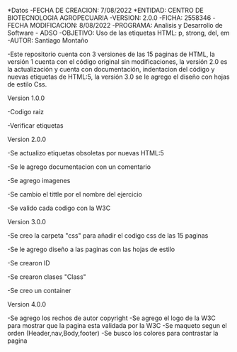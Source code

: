  *Datos                                                               -FECHA DE CREACION: 7/08/2022
   *ENTIDAD: CENTRO DE BIOTECNOLOGIA AGROPECUARIA                       -VERSION: 2.0.0
     -FICHA: 2558346                                                      -FECHA MODIFICACION: 8/08/2022
      -PROGRAMA: Analisis y Desarrollo de Software - ADSO                  -OBJETIVO: Uso de las etiquetas HTML: p, strong, del, em
        -AUTOR: Santiago Montaño                                            

    
   -Este repositorio cuenta con 3 versiones de las 15 paginas de HTML, la versión 1 cuenta con el código original sin modificaciones, la versión 2.0 es la actualización y cuenta con documentación, indentacion del código y nuevas etiquetas de HTML:5, la versión 3.0 se le agrego el diseño con hojas de estilo Css.
    
   Version 1.0.0
   
   -Codigo raiz
   
   -Verificar etiquetas
   
   
   Version 2.0.0
   
   -Se actualizo etiquetas obsoletas por nuevas HTML:5
   
   -Se le agrego documentacion con un comentario 
   
   -Se agrego imagenes
   
   -Se cambio el tittle por el nombre del ejercicio
   
   -Se valido cada codigo con la W3C
   
   
   Version 3.0.0
   
  -Se creo la carpeta "css" para añadir el codigo css de las 15 paginas
  
  -Se le agrego diseño a las paginas con las hojas de estilo
  
  -Se crearon ID
  
  -Se crearon clases "Class"
  
  -Se creo un container 
  
  
  
  
  Version 4.0.0
  
  -Se agrego los rechos de autor copyright
  -Se agrego el logo de la W3C para mostrar que la pagina esta validada por la W3C
  -Se maqueto segun el orden (Header,nav,Body,footer) 
  -Se busco los colores para contrastar la pagina









